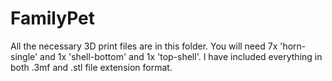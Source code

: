 # FamilyPet
All the necessary 3D print files are in this folder. You will need 7x 'horn-single' and 1x 'shell-bottom' and 1x 'top-shell'. I have included everything in both .3mf and .stl file extension format.



